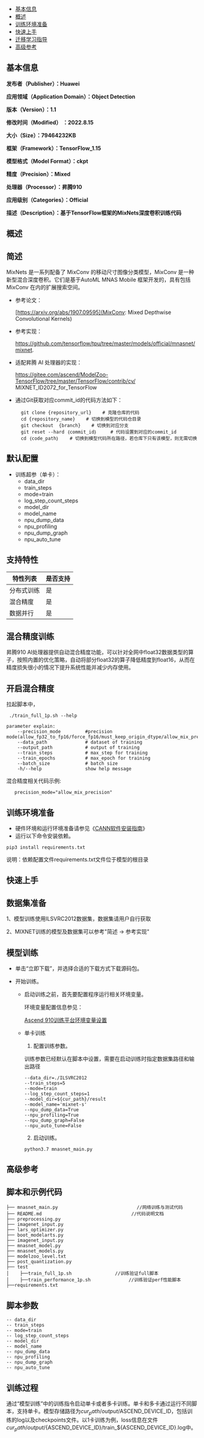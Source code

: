 - [基本信息](#基本信息.md)
- [概述](#概述.md)
- [训练环境准备](#训练环境准备.md)
- [快速上手](#快速上手.md)
- [迁移学习指导](#迁移学习指导.md)
- [高级参考](#高级参考.md)
<h2 id="基本信息.md">基本信息</h2>

**发布者（Publisher）：Huawei**

**应用领域（Application Domain）：Object Detection**

**版本（Version）：1.1**

**修改时间（Modified） ：2022.8.15**

**大小（Size）：79464232KB**

**框架（Framework）：TensorFlow_1.15**

**模型格式（Model Format）：ckpt**

**精度（Precision）：Mixed**

**处理器（Processor）：昇腾910**

**应用级别（Categories）：Official**

**描述（Description）：基于TensorFlow框架的MixNets深度卷积训练代码**

<h2 id="概述.md">概述</h2>

## 简述<a name="section194554031510"></a>

MixNets 是一系列配备了 MixConv 的移动尺寸图像分类模型，MixConv 是一种新型混合深度卷积。它们是基于AutoML MNAS Mobile 框架开发的，具有包括 MixConv 在内的扩展搜索空间。

- 参考论文：
  
  [https://arxiv.org/abs/1907.09595](MixConv: Mixed Depthwise Convolutional Kernels)

- 参考实现：

  https://github.com/tensorflow/tpu/tree/master/models/official/mnasnet/mixnet.

- 适配昇腾 AI 处理器的实现：
  
  https://gitee.com/ascend/ModelZoo-TensorFlow/tree/master/TensorFlow/contrib/cv/ MIXNET_ID2072_for_TensorFlow

- 通过Git获取对应commit\_id的代码方法如下：
  
        git clone {repository_url}    # 克隆仓库的代码
        cd {repository_name}    # 切换到模型的代码仓目录
        git checkout  {branch}    # 切换到对应分支
        git reset --hard ｛commit_id｝     # 代码设置到对应的commit_id
        cd ｛code_path｝    # 切换到模型代码所在路径，若仓库下只有该模型，则无需切换
    

## 默认配置<a name="section91661242121611"></a>

-   训练超参（单卡）：
    - data_dir
    - train_steps
    - mode=train 
    - log_step_count_steps
    - model_dir
    - model_name
    - npu_dump_data
    - npu_profiling
    - npu_dump_graph
    - npu_auto_tune


## 支持特性<a name="section1899153513554"></a>

| 特性列表   | 是否支持 |
| ---------- | -------- |
| 分布式训练 | 是       |
| 混合精度   | 是      |
| 数据并行   | 是       |


## 混合精度训练<a name="section168064817164"></a>

昇腾910 AI处理器提供自动混合精度功能，可以针对全网中float32数据类型的算子，按照内置的优化策略，自动将部分float32的算子降低精度到float16，从而在精度损失很小的情况下提升系统性能并减少内存使用。

## 开启混合精度<a name="section20779114113713"></a>

拉起脚本中，

```
 ./train_full_1p.sh --help

parameter explain:
    --precision_mode         #precision mode(allow_fp32_to_fp16/force_fp16/must_keep_origin_dtype/allow_mix_precision)
    --data_path              # dataset of training
    --output_path            # output of training
    --train_steps            # max_step for training
    --train_epochs           # max_epoch for training
    --batch_size             # batch size
    -h/--help                show help message
```

混合精度相关代码示例:

 ```
    precision_mode="allow_mix_precision"

 ```

<h2 id="训练环境准备.md">训练环境准备</h2>

-  硬件环境和运行环境准备请参见《[CANN软件安装指南](https://support.huawei.com/enterprise/zh/ascend-computing/cann-pid-251168373?category=installation-update)》
-  运行以下命令安装依赖。
```
pip3 install requirements.txt
```
说明：依赖配置文件requirements.txt文件位于模型的根目录

<h2 id="快速上手.md">快速上手</h2>

## 数据集准备<a name="section361114841316"></a>

1、模型训练使用ILSVRC2012数据集，数据集请用户自行获取

2、MIXNET训练的模型及数据集可以参考"简述 -> 参考实现"


## 模型训练<a name="section715881518135"></a>

- 单击“立即下载”，并选择合适的下载方式下载源码包。
- 开始训练。

    - 启动训练之前，首先要配置程序运行相关环境变量。

      环境变量配置信息参见：

      [Ascend 910训练平台环境变量设置](https://gitee.com/ascend/modelzoo/wikis/Ascend%20910%E8%AE%AD%E7%BB%83%E5%B9%B3%E5%8F%B0%E7%8E%AF%E5%A2%83%E5%8F%98%E9%87%8F%E8%AE%BE%E7%BD%AE?sort_id=3148819)

    - 单卡训练


        1. 配置训练参数。
        
        训练参数已经默认在脚本中设置，需要在启动训练时指定数据集路径和输出路径
        
        ```
        --data_dir=./ILSVRC2012 
        --train_steps=5
        --mode=train 
        --log_step_count_steps=1 
        --model_dir=${cur_path}/result 
        --model_name='mixnet-s' 
        --npu_dump_data=True 
        --npu_profiling=True 
        --npu_dump_graph=False 
        --npu_auto_tune=False 
        ```
        
        2. 启动训练。
        
        ```
        python3.7 mnasnet_main.py
        ```
        


<h2 id="高级参考.md">高级参考</h2>

## 脚本和示例代码

```
├── mnasnet_main.py                             //网络训练与测试代码
├── README.md                                 //代码说明文档
├── preprocessing.py                                 
├── imagenet_input.py                         
├── lars_optimizer.py                        
├── boot_modelarts.py  
├── imagenet_input.py   
├── mnasnet_model.py
├── mnasnet_models.py
├── modelzoo_level.txt
├── post_quantization.py                        
├── test                          
│    ├──train_full_1p.sh                //训练验证full脚本
│    ├──train_performance_1p.sh              //训练验证perf性能脚本
├──requirements.txt
```

## 脚本参数<a name="section6669162441511"></a>

```
-- data_dir
-- train_steps
-- mode=train 
-- log_step_count_steps
-- model_dir
-- model_name
-- npu_dump_data
-- npu_profiling
-- npu_dump_graph
-- npu_auto_tune
```

## 训练过程<a name="section1589455252218"></a>

通过“模型训练”中的训练指令启动单卡或者多卡训练。单卡和多卡通过运行不同脚本，支持单卡。模型存储路径为${cur_path}/output/$ASCEND_DEVICE_ID，包括训练的log以及checkpoints文件。以1卡训练为例，loss信息在文件${cur_path}/output/${ASCEND_DEVICE_ID}/train_${ASCEND_DEVICE_ID}.log中。